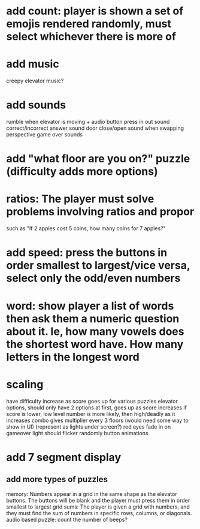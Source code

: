 # add count: player is shown a set of emojis rendered randomly, must select whichever there is more of

# add music

creepy elevator music?

# add sounds

rumble when elevator is moving + audio
button press in out sound
correct/incorrect answer sound
door close/open
sound when swapping perspective
game over sounds

# add "what floor are you on?" puzzle (difficulty adds more options)

# ratios: The player must solve problems involving ratios and propor

such as "If 2 apples cost 5 coins, how many coins for 7 apples?"

# add speed: press the buttons in order smallest to largest/vice versa, select only the odd/even numbers

# word: show player a list of words then ask them a numeric question about it. Ie, how many vowels does the shortest word have. How many letters in the longest word

# scaling

have difficulty increase as score goes up for various puzzles
elevator options, should only have 2 options at first, goes up as score increases
if score is lower, low level number is more likely, then high/deadly as it increases
combo gives multiplier every 3 floors (would need some way to show in UI) (represent as lights under screen?)
red eyes fade in on gameover
light should flicker randomly
button animations

# add 7 segment display

## add more types of puzzles

memory: Numbers appear in a grid in the same shape as the elevator buttons. The buttons will be blank and the player must press them in order smallest to largest
grid sums: The player is given a grid with numbers, and they must find the sum of numbers in specific rows, columns, or diagonals.
audio based puzzle: count the number of beeps?
